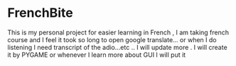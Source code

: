 # FrenchBite
This is my personal project for easier learning in French ,  I am taking french course and I feel it took so long to open google translate... or when I do listening I need transcript of the adio...etc .. I will update more . I will create it by PYGAME or whenever I learn more about GUI I will put it 
